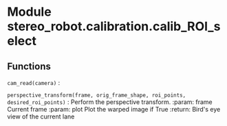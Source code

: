 Module stereo_robot.calibration.calib_ROI_select
================================================

Functions
---------

    
`cam_read(camera)`
:   

    
`perspective_transform(frame, orig_frame_shape, roi_points, desired_roi_points)`
:   Perform the perspective transform.
    :param: frame Current frame
    :param: plot Plot the warped image if True
    :return: Bird's eye view of the current lane